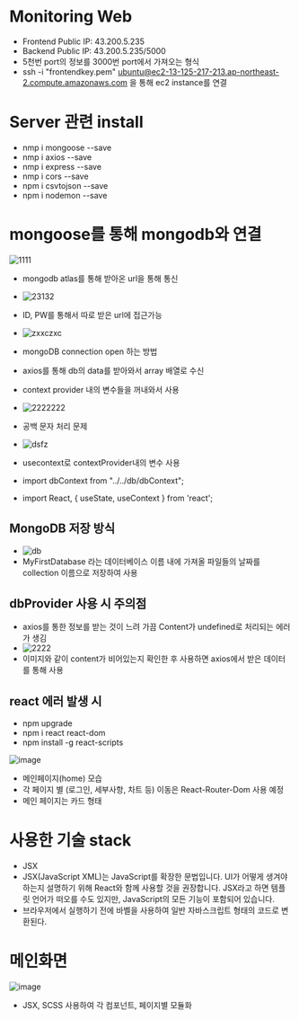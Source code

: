 # Monitoring Web
- Frontend Public IP: 43.200.5.235
- Backend Public IP: 43.200.5.235/5000
- 5천번 port의 정보를 3000번 port에서 가져오는 형식
- ssh -i "frontendkey.pem" ubuntu@ec2-13-125-217-213.ap-northeast-2.compute.amazonaws.com 을 통해 ec2 instance를 연결

# Server 관련 install
- nmp i mongoose --save
- nmp i axios --save
- nmp i express --save
- nmp i cors --save
- npm i csvtojson --save
- npm i nodemon --save

# mongoose를 통해 mongodb와 연결
![1111](https://user-images.githubusercontent.com/33975284/168006534-430c8d8e-3e43-4740-acbb-763b6e683593.PNG)
- mongodb atlas를 통해 받아온 url을 통해 통신
- ![23132](https://user-images.githubusercontent.com/33975284/168721689-9f4b6d21-3520-4b0a-b8be-6747670f8233.PNG)
- ID, PW를 통해서 따로 받은 url에 접근가능
- ![zxxczxc](https://user-images.githubusercontent.com/33975284/168721739-58460c69-d798-46d6-ae47-d03b11fd4a79.PNG)
- mongoDB connection open 하는 방법


- axios를 통해 db의 data를 받아와서 array 배열로 수신
- context provider 내의 변수들을 꺼내와서 사용
- ![2222222](https://user-images.githubusercontent.com/33975284/168485254-a877bea2-37a2-413f-90a0-f6faf025cf49.PNG)
- 공백 문자 처리 문제
- ![dsfz](https://user-images.githubusercontent.com/33975284/168485353-e6f86e91-1198-4fc5-9dee-4009ae20f8e9.PNG)
- usecontext로 contextProvider내의 변수 사용
- import dbContext from "../../db/dbContext";
- import React, { useState, useContext } from 'react';

## MongoDB 저장 방식
- ![db](https://user-images.githubusercontent.com/33975284/169108733-21b728bf-0264-4475-8b1a-ea399c7d3712.PNG)
- MyFirstDatabase 라는 데이터베이스 이름 내에 가져올 파일들의 날짜를 collection 이름으로 저장하여 사용

## dbProvider 사용 시 주의점
- axios를 통한 정보를 받는 것이 느려 가끔 Content가 undefined로 처리되는 에러가 생김
- ![2222](https://user-images.githubusercontent.com/33975284/169108961-e789f687-b42f-4fa0-97d0-64498258e918.PNG)
- 이미지와 같이 content가 비어있는지 확인한 후 사용하면 axios에서 받은 데이터를 통해 사용



## react 에러 발생 시
- npm upgrade
- npm i react react-dom
- npm install -g react-scripts

![image](https://user-images.githubusercontent.com/33484628/166095371-fb82ed90-391b-45e4-a2b3-cd74c709dcb5.png)
- 메인페이지(home) 모습
- 각 페이지 별 (로그인, 세부사항, 차트 등) 이동은 React-Router-Dom 사용 예정
- 메인 페이지는 카드 형태




# 사용한 기술 stack
 - JSX 
 - JSX(JavaScript XML)는 JavaScript를 확장한 문법입니다. UI가 어떻게 생겨야 하는지 설명하기 위해 React와 함께 사용할 것을 권장합니다. JSX라고 하면 템플릿 언어가 떠오를 수도 있지만, JavaScript의 모든 기능이 포함되어 있습니다.
 - 브라우저에서 실행하기 전에 바벨을 사용하여 일반 자바스크립트 형태의 코드로 변환된다. 

 
 
 
 # 메인화면
 ![image](https://user-images.githubusercontent.com/33484628/166213871-7b71c32e-dbe9-4d38-9cb8-702a94d41621.png)
- JSX, SCSS 사용하여 각 컴포넌트, 페이지별 모듈화
